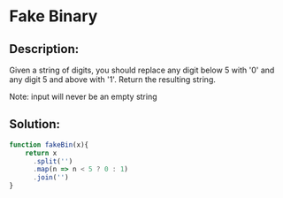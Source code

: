 # Fake Binary

## Description:

Given a string of digits, you should replace any digit below 5 with '0' and any digit 5 and above with '1'. Return the resulting string.

Note: input will never be an empty string

## Solution:

```javascript
function fakeBin(x){
    return x
      .split('')
      .map(n => n < 5 ? 0 : 1)
      .join('')
}
```
